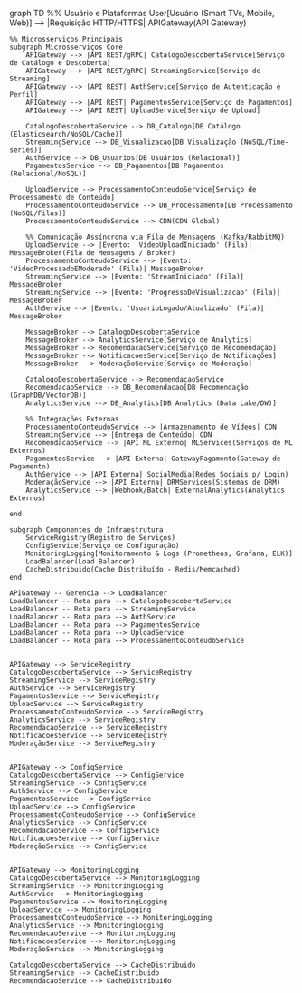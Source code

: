 graph TD
    %% Usuário e Plataformas
    User[Usuário (Smart TVs, Mobile, Web)] --> |Requisição HTTP/HTTPS| APIGateway(API Gateway)

    %% Microsserviços Principais
    subgraph Microsserviços Core
        APIGateway --> |API REST/gRPC| CatalogoDescobertaService[Serviço de Catálogo e Descoberta]
        APIGateway --> |API REST/gRPC| StreamingService[Serviço de Streaming]
        APIGateway --> |API REST| AuthService[Serviço de Autenticação e Perfil]
        APIGateway --> |API REST| PagamentosService[Serviço de Pagamentos]
        APIGateway --> |API REST| UploadService[Serviço de Upload]

        CatalogoDescobertaService --> DB_Catalogo[DB Catálogo (Elasticsearch/NoSQL/Cache)]
        StreamingService --> DB_Visualizacao[DB Visualização (NoSQL/Time-series)]
        AuthService --> DB_Usuarios[DB Usuários (Relacional)]
        PagamentosService --> DB_Pagamentos[DB Pagamentos (Relacional/NoSQL)]

        UploadService --> ProcessamentoConteudoService[Serviço de Processamento de Conteúdo]
        ProcessamentoConteudoService --> DB_Processamento[DB Processamento (NoSQL/Filas)]
        ProcessamentoConteudoService --> CDN(CDN Global)

        %% Comunicação Assíncrona via Fila de Mensagens (Kafka/RabbitMQ)
        UploadService --> |Evento: 'VideoUploadIniciado' (Fila)| MessageBroker(Fila de Mensagens / Broker)
        ProcessamentoConteudoService --> |Evento: 'VideoProcessadoEModerado' (Fila)| MessageBroker
        StreamingService --> |Evento: 'StreamIniciado' (Fila)| MessageBroker
        StreamingService --> |Evento: 'ProgressoDeVisualizacao' (Fila)| MessageBroker
        AuthService --> |Evento: 'UsuarioLogado/Atualizado' (Fila)| MessageBroker

        MessageBroker --> CatalogoDescobertaService
        MessageBroker --> AnalyticsService[Serviço de Analytics]
        MessageBroker --> RecomendacaoService[Serviço de Recomendação]
        MessageBroker --> NotificacoesService[Serviço de Notificações]
        MessageBroker --> ModeraçãoService[Serviço de Moderação]

        CatalogoDescobertaService --> RecomendacaoService
        RecomendacaoService --> DB_Recomendacao[DB Recomendação (GraphDB/VectorDB)]
        AnalyticsService --> DB_Analytics[DB Analytics (Data Lake/DW)]

        %% Integrações Externas
        ProcessamentoConteudoService --> |Armazenamento de Vídeos| CDN
        StreamingService --> |Entrega de Conteúdo| CDN
        RecomendacaoService --> |API ML Externo| MLServices(Serviços de ML Externos)
        PagamentosService --> |API Externa| GatewayPagamento(Gateway de Pagamento)
        AuthService --> |API Externa| SocialMedia(Redes Sociais p/ Login)
        ModeraçãoService --> |API Externa| DRMServices(Sistemas de DRM)
        AnalyticsService --> |Webhook/Batch| ExternalAnalytics(Analytics Externos)

    end

    subgraph Componentes de Infraestrutura
        ServiceRegistry(Registro de Serviços)
        ConfigService(Serviço de Configuração)
        MonitoringLogging[Monitoramento & Logs (Prometheus, Grafana, ELK)]
        LoadBalancer(Load Balancer)
        CacheDistribuido(Cache Distribuído - Redis/Memcached)
    end

    APIGateway -- Gerencia --> LoadBalancer
    LoadBalancer -- Rota para --> CatalogoDescobertaService
    LoadBalancer -- Rota para --> StreamingService
    LoadBalancer -- Rota para --> AuthService
    LoadBalancer -- Rota para --> PagamentosService
    LoadBalancer -- Rota para --> UploadService
    LoadBalancer -- Rota para --> ProcessamentoConteudoService


    APIGateway --> ServiceRegistry
    CatalogoDescobertaService --> ServiceRegistry
    StreamingService --> ServiceRegistry
    AuthService --> ServiceRegistry
    PagamentosService --> ServiceRegistry
    UploadService --> ServiceRegistry
    ProcessamentoConteudoService --> ServiceRegistry
    AnalyticsService --> ServiceRegistry
    RecomendacaoService --> ServiceRegistry
    NotificacoesService --> ServiceRegistry
    ModeraçãoService --> ServiceRegistry


    APIGateway --> ConfigService
    CatalogoDescobertaService --> ConfigService
    StreamingService --> ConfigService
    AuthService --> ConfigService
    PagamentosService --> ConfigService
    UploadService --> ConfigService
    ProcessamentoConteudoService --> ConfigService
    AnalyticsService --> ConfigService
    RecomendacaoService --> ConfigService
    NotificacoesService --> ConfigService
    ModeraçãoService --> ConfigService


    APIGateway --> MonitoringLogging
    CatalogoDescobertaService --> MonitoringLogging
    StreamingService --> MonitoringLogging
    AuthService --> MonitoringLogging
    PagamentosService --> MonitoringLogging
    UploadService --> MonitoringLogging
    ProcessamentoConteudoService --> MonitoringLogging
    AnalyticsService --> MonitoringLogging
    RecomendacaoService --> MonitoringLogging
    NotificacoesService --> MonitoringLogging
    ModeraçãoService --> MonitoringLogging

    CatalogoDescobertaService --> CacheDistribuido
    StreamingService --> CacheDistribuido
    RecomendacaoService --> CacheDistribuido
